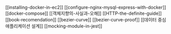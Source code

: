 [[installing-docker-in-ec2]]
[[configure-nginx-mysql-express-with-docker]]
[[docker-compose]]
[[객체지향의-사실과-오해]]
[[HTTP-the-definite-guide]]
[[book-recomendation]]
[[bezier-curve]]
[[bezier-curve-proof]]
[[데이터 중심 애플리케이션 설계]]
[[mocking-module-in-jest]]

